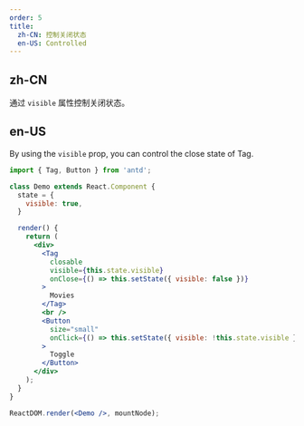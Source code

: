```yaml
---
order: 5
title:
  zh-CN: 控制关闭状态
  en-US: Controlled
---
```


## zh-CN

通过 `visible` 属性控制关闭状态。

## en-US

By using the `visible` prop, you can control the close state of Tag.

````jsx
import { Tag, Button } from 'antd';

class Demo extends React.Component {
  state = {
    visible: true,
  }

  render() {
    return (
      <div>
        <Tag
          closable
          visible={this.state.visible}
          onClose={() => this.setState({ visible: false })}
        >
          Movies
        </Tag>
        <br />
        <Button
          size="small"
          onClick={() => this.setState({ visible: !this.state.visible })}
        >
          Toggle
        </Button>
      </div>
    );
  }
}

ReactDOM.render(<Demo />, mountNode);
````
